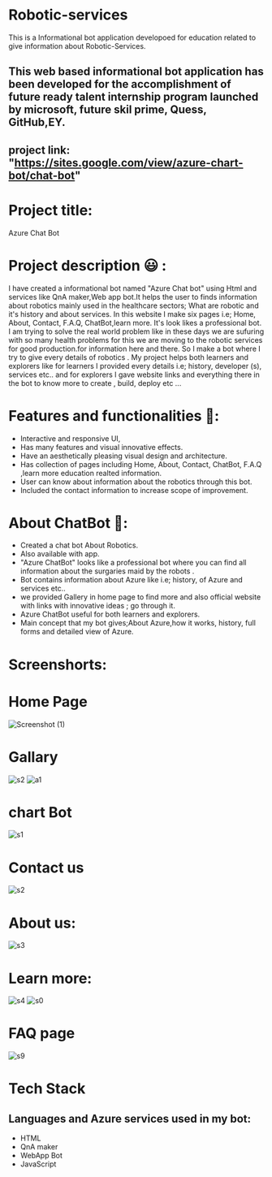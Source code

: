 # Robotic-services
This is a Informational bot application developoed for education related to give information about Robotic-Services.

## This web based informational bot application has been developed for the accomplishment of future ready talent internship program launched by microsoft, future skil prime, Quess, GitHub,EY.
## project link: "https://sites.google.com/view/azure-chart-bot/chat-bot"
# Project title:
   Azure Chat Bot
# Project description 😃 :
I have created a informational bot named "Azure Chat bot" using Html and services like QnA maker,Web app bot.It helps the user to finds information about robotics mainly used in the healthcare sectors; What are robotic  and it's history and about services. In this website I make six pages i.e; Home, About, Contact, F.A.Q, ChatBot,learn more. It's look likes a professional bot. I am trying to solve the real world problem like in these days we are sufuring with so many health problems for this we are moving to the robotic services for good  production.for information here and there. So I make a bot where I try to give every details of robotics . My project helps both learners and explorers like for learners I provided every details i.e; history, developer (s), services etc.. and for explorers I gave website links and everything there in the bot to know more to create , build, deploy etc ...

# Features and functionalities 🧐:
 - Interactive and responsive UI,
 - Has many features and visual innovative effects.
 - Have an aesthetically pleasing visual design and architecture.
 - Has collection of pages including Home, About, Contact, ChatBot, F.A.Q ,learn more education  realted information.
- User can know about information about the robotics through this bot.
 - Included the contact information to increase scope of improvement.

# About ChatBot 💬:
- Created a chat bot About Robotics.
- Also available with app.
- "Azure ChatBot" looks like a professional bot where you can find all information about the surgaries maid by the robots .
- Bot contains information about Azure like i.e; history, of Azure and services etc..
- we provided Gallery in home page to find more and also official website with links with innovative ideas ; go through it.
- Azure ChatBot useful for both learners and explorers.
- Main concept that my bot gives;About Azure,how it works, history, full forms and detailed view of Azure.
# Screenshorts:

# Home Page

![Screenshot (1)](https://user-images.githubusercontent.com/114461199/192855686-60083000-85e6-4403-b0b8-b514b4dbfe50.png)

# Gallary

![s2](https://user-images.githubusercontent.com/114461199/192852330-356df3db-d237-4800-9dfc-da96973ce6e0.png)
![a1](https://user-images.githubusercontent.com/114461199/192856158-23280c78-57e3-4b69-a94e-ffbd6f723fb8.png)

# chart Bot

![s1](https://user-images.githubusercontent.com/114461199/192850881-729141d4-c6e6-4fe9-b900-26765429d63d.png)

# Contact us

![s2](https://user-images.githubusercontent.com/114461199/192852468-dee23d54-4137-4e32-af82-c00cf7a8febc.png)

# About us:

![s3](https://user-images.githubusercontent.com/114461199/192852985-452aecd4-3432-43f4-8da9-f3bbe58b9d92.png)

# Learn more:

![s4](https://user-images.githubusercontent.com/114461199/192853140-0a674493-2614-4b79-bd08-c24dd1c73a07.png)
![s0](https://user-images.githubusercontent.com/114461199/192853912-587ccaa2-1780-4c50-97be-46ca57145544.png)

# FAQ page

![s9](https://user-images.githubusercontent.com/114461199/192855136-802c463e-d591-43d6-8dd8-44d9ef3fd963.png)





# Tech Stack


## Languages and Azure services used in my bot:
- HTML
- QnA maker
- WebApp Bot
- JavaScript












